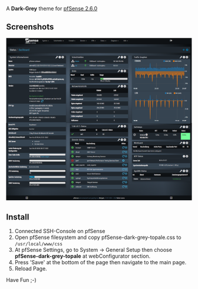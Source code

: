 A **Dark-Grey** theme for [pfSense 2.6.0](https://github.com/pfsense/pfsense)

## Screenshots
![Dark-Grey](screen-dark-grey-full.png)


## Install
1. Connected SSH-Console on pfSense
2. Open pfSense filesystem and copy pfSense-dark-grey-topale.css to <code>/usr/local/www/css</code>
3. At pfSense Settings, go to System -> General Setup then choose **pfSense-dark-grey-topale** at webConfigurator section.
4. Press 'Save' at the bottom of the page then navigate to the main page.
5. Reload Page.

Have Fun ;-)
